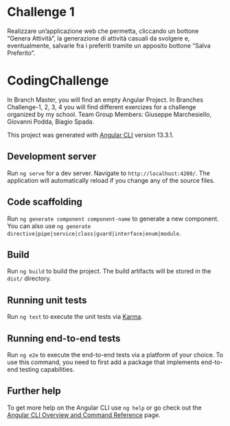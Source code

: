 # Challenge 1
Realizzare un’applicazione web che permetta, cliccando un bottone “Genera
Attività”, la generazione di attività casuali da svolgere e, eventualmente, salvarle
fra i preferiti tramite un apposito bottone “Salva Preferito”.

# CodingChallenge

In Branch Master, you will find an empty Angular Project.
In Branches Challenge-1, 2, 3, 4 you will find different exercizes for a challenge organized by my school.
Team Group Members: Giuseppe Marchesiello, Giovanni Podda, Biagio Spada.

This project was generated with [Angular CLI](https://github.com/angular/angular-cli) version 13.3.1.

## Development server

Run `ng serve` for a dev server. Navigate to `http://localhost:4200/`. The application will automatically reload if you change any of the source files.

## Code scaffolding

Run `ng generate component component-name` to generate a new component. You can also use `ng generate directive|pipe|service|class|guard|interface|enum|module`.

## Build

Run `ng build` to build the project. The build artifacts will be stored in the `dist/` directory.

## Running unit tests

Run `ng test` to execute the unit tests via [Karma](https://karma-runner.github.io).

## Running end-to-end tests

Run `ng e2e` to execute the end-to-end tests via a platform of your choice. To use this command, you need to first add a package that implements end-to-end testing capabilities.

## Further help

To get more help on the Angular CLI use `ng help` or go check out the [Angular CLI Overview and Command Reference](https://angular.io/cli) page.
